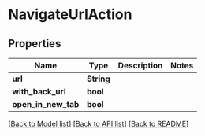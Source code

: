 # NavigateUrlAction

## Properties

Name | Type | Description | Notes
------------ | ------------- | ------------- | -------------
**url** | **String** |  | 
**with_back_url** | **bool** |  | 
**open_in_new_tab** | **bool** |  | 

[[Back to Model list]](../README.md#documentation-for-models) [[Back to API list]](../README.md#documentation-for-api-endpoints) [[Back to README]](../README.md)


